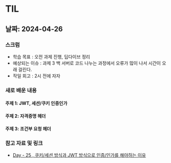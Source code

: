 # TIL

## 날짜: 2024-04-26

### 스크럼

- 학습 목표 : 오전 과제 진행, 딥다이브 정리
- 예상되는 이슈 : 과제 3 백 서버로 코드 나누는 과정에서 오류가 많이 나서 시간이 오래 걸린다.
- 작일 회고 : 2시 전에 자자

### 새로 배운 내용

#### 주제 1: JWT, 세션/쿠키 인증인가

#### 주제 2: 자격증명 헤더

#### 주제 3: 조건부 요청 헤더

### 참고 자료 및 링크

- [Day - 25 , 쿠키/세션 방식과 JWT 방식으로 인증/인가를 해야하는 이유](https://sen2y-it.tistory.com/21)
